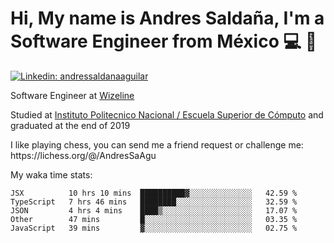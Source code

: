 # Hi, My name is Andres Saldaña, I'm a Software Engineer from México :computer: :boy:

[![Linkedin: andressaldanaaguilar](https://img.shields.io/badge/-andressaldanaaguilar-blue?style=flat-square&logo=Linkedin&logoColor=white&link=https://www.linkedin.com/in/thaianebraga/)](https://www.linkedin.com/in/andressaldanaaguilar)

<p>Software Engineer at <a href="https://www.wizeline.com/">Wizeline</a></p>
<p>Studied at <a href="https://en.wikipedia.org/wiki/ESCOM">Instituto Politecnico Nacional / Escuela Superior de Cómputo</a> and graduated at the end of 2019</p>
<p>I like playing chess, you can send me a friend request or challenge me: https://lichess.org/@/AndresSaAgu</p>

<p> My waka time stats: </p>

<!--START_SECTION:waka-->
```text
JSX          10 hrs 10 mins  ██████████▓░░░░░░░░░░░░░░   42.59 % 
TypeScript   7 hrs 46 mins   ████████░░░░░░░░░░░░░░░░░   32.59 % 
JSON         4 hrs 4 mins    ████▒░░░░░░░░░░░░░░░░░░░░   17.07 % 
Other        47 mins         █░░░░░░░░░░░░░░░░░░░░░░░░   03.35 % 
JavaScript   39 mins         ▓░░░░░░░░░░░░░░░░░░░░░░░░   02.75 % 
```
<!--END_SECTION:waka-->
